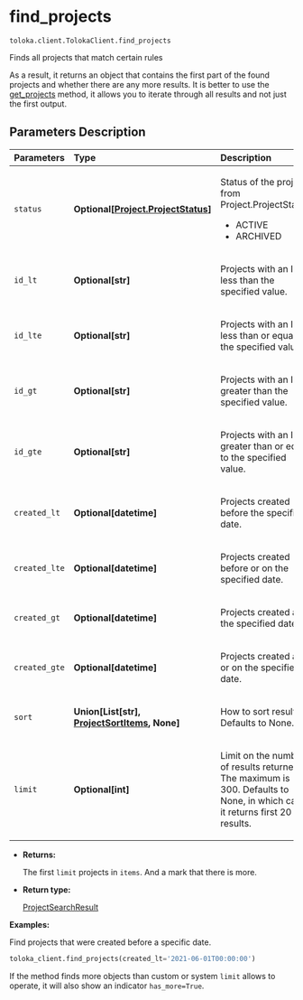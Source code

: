 # find_projects
`toloka.client.TolokaClient.find_projects`

Finds all projects that match certain rules


As a result, it returns an object that contains the first part of the found projects and whether there
are any more results.
It is better to use the [get_projects](toloka.client.TolokaClient.get_projects.md) method, it allows you to iterate through all results
and not just the first output.

## Parameters Description

| Parameters | Type | Description |
| :----------| :----| :-----------|
`status`|**Optional\[[Project.ProjectStatus](toloka.client.project.Project.ProjectStatus.md)\]**|<p>Status of the project, from Project.ProjectStatus:<ul><li>ACTIVE</li><li>ARCHIVED</li></ul></p>
`id_lt`|**Optional\[str\]**|<p>Projects with an ID less than the specified value.</p>
`id_lte`|**Optional\[str\]**|<p>Projects with an ID less than or equal to the specified value.</p>
`id_gt`|**Optional\[str\]**|<p>Projects with an ID greater than the specified value.</p>
`id_gte`|**Optional\[str\]**|<p>Projects with an ID greater than or equal to the specified value.</p>
`created_lt`|**Optional\[datetime\]**|<p>Projects created before the specified date.</p>
`created_lte`|**Optional\[datetime\]**|<p>Projects created before or on the specified date.</p>
`created_gt`|**Optional\[datetime\]**|<p>Projects created after the specified date.</p>
`created_gte`|**Optional\[datetime\]**|<p>Projects created after or on the specified date.</p>
`sort`|**Union\[List\[str\], [ProjectSortItems](toloka.client.search_requests.ProjectSortItems.md), None\]**|<p>How to sort result. Defaults to None.</p>
`limit`|**Optional\[int\]**|<p>Limit on the number of results returned. The maximum is 300. Defaults to None, in which case it returns first 20 results.</p>

* **Returns:**

  The first `limit` projects in `items`.
And a mark that there is more.

* **Return type:**

  [ProjectSearchResult](toloka.client.search_results.ProjectSearchResult.md)

**Examples:**

Find projects that were created before a specific date.

```python
toloka_client.find_projects(created_lt='2021-06-01T00:00:00')
```

If the method finds more objects than custom or system `limit` allows to operate, it will also show an indicator `has_more=True`.
